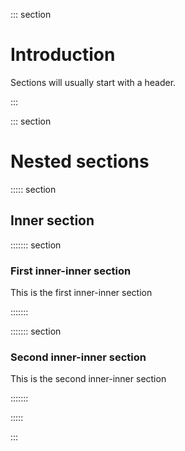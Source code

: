 ::: section

# Introduction

Sections will usually start with a header.

:::

::: section

# Nested sections

::::: section

## Inner section

::::::: section

### First inner-inner section

This is the first inner-inner section

:::::::

::::::: section

### Second inner-inner section

This is the second inner-inner section

:::::::

:::::

:::